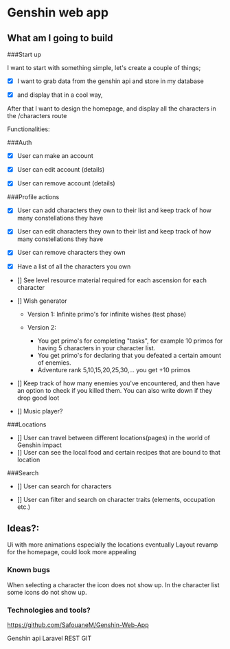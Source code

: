 # Genshin web app

## What am I going to build

###Start up

I want to start with something simple, let's create a couple of things;

- [X] I want to grab data from the genshin api and store in my database

- [X] and display that in a cool way,


After that I want to design the homepage, and display all the characters in the /characters route

Functionalities:

###Auth
- [X] User can make an account

- [x] User can edit account (details)

- [x] User can remove account (details)

###Profile actions
- [x] User can add characters they own to their list and keep track of how many constellations they have

- [x] User can edit characters they own to their list and keep track of how many constellations they have

- [x] User can remove characters they own

- [X] Have a list of all the characters you own 

- [] See level resource material required for each ascension for each character

- [] Wish generator
  - Version 1: Infinite primo's for infinite wishes (test phase)
  - Version 2:

    - You get primo's for completing "tasks", for example 10 primos for having 5 characters in your character list.
    - You get primo's for declaring that you defeated a certain amount of enemies.
    - Adventure rank 5,10,15,20,25,30,... you get +10 primos

- [] Keep track of how many enemies you've encountered, and then have an option to check if you killed them. You can also write down if they drop good loot

- [] Music player?

###Locations

- [] User can travel between different locations(pages) in the world of Genshin impact
- [] User can see the local food and certain recipes that are bound to that location

###Search

- [] User can search for characters

- [] User can filter and search on character traits (elements, occupation etc.)


## Ideas?:
Ui with more animations especially the locations eventually
Layout revamp for the homepage, could look more appealing

### Known bugs

When selecting a character the icon does not show up.
In the character list some icons do not show up.

### Technologies and tools?

https://github.com/SafouaneM/Genshin-Web-App

Genshin api
Laravel
REST
GIT


